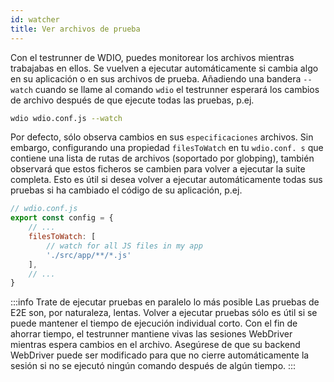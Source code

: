 ```yaml
---
id: watcher
title: Ver archivos de prueba
---
```


Con el testrunner de WDIO, puedes monitorear los archivos mientras trabajabas en ellos. Se vuelven a ejecutar automáticamente si cambia algo en su aplicación o en sus archivos de prueba. Añadiendo una bandera `--watch` cuando se llame al comando `wdio` el testrunner esperará los cambios de archivo después de que ejecute todas las pruebas, p.ej.

```sh
wdio wdio.conf.js --watch
```

Por defecto, sólo observa cambios en sus `especificaciones` archivos. Sin embargo, configurando una propiedad `filesToWatch` en tu `wdio.conf. s` que contiene una lista de rutas de archivos (soportado por globping), también observará que estos ficheros se cambien para volver a ejecutar la suite completa. Esto es útil si desea volver a ejecutar automáticamente todas sus pruebas si ha cambiado el código de su aplicación, p.ej.

```js
// wdio.conf.js
export const config = {
    // ...
    filesToWatch: [
        // watch for all JS files in my app
        './src/app/**/*.js'
    ],
    // ...
}
```

:::info
Trate de ejecutar pruebas en paralelo lo más posible Las pruebas de E2E son, por naturaleza, lentas. Volver a ejecutar pruebas sólo es útil si se puede mantener el tiempo de ejecución individual corto. Con el fin de ahorrar tiempo, el testrunner mantiene vivas las sesiones WebDriver mientras espera cambios en el archivo. Asegúrese de que su backend WebDriver puede ser modificado para que no cierre automáticamente la sesión si no se ejecutó ningún comando después de algún tiempo.
:::
